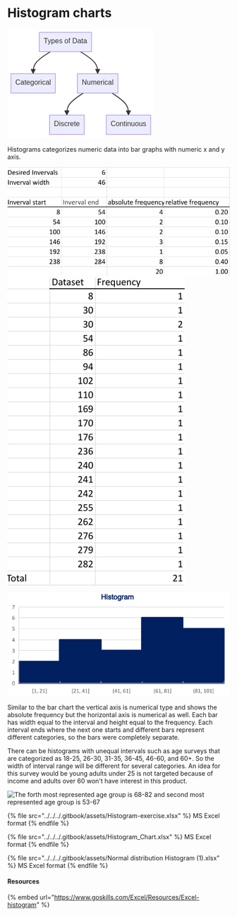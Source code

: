 # Histogram charts

![](../../../.gitbook/assets/mermaid-diagram-20220619220724.png)

Histograms categorizes numeric data into bar graphs with numeric x and y axis.&#x20;

![](<../../../.gitbook/assets/Screenshot 2022-07-01 4.39.24 PM.png>) ![](<../../../.gitbook/assets/Screenshot 2022-07-01 4.39.00 PM.png>)

![](<../../../.gitbook/assets/Screenshot 2022-07-01 4.43.10 PM.png>)



Similar to the bar chart the vertical axis is numerical type and shows the absolute frequency but the horizontal axis is numerical as well. Each bar has width equal to the interval and height equal to the frequency. Each interval ends where the next one starts and different bars represent different categories, so the bars were completely separate.&#x20;



There can be histograms with unequal intervals such as age surveys that are categorized as 18-25, 26-30, 31-35, 36-45, 46-60, and 60+. So the width of interval range will be different for several categories. An idea for this survey would be young adults under 25 is not targeted because of income and adults over 60 won't have interest in this product.&#x20;

![The forth most represented age group is 68-82 and second most represented age group is 53-67](../../../.gitbook/assets/2018-11-22\_10-21-20-9e416475676faff2e6326c38451fe98c.png)



{% file src="../../../.gitbook/assets/Histogram-exercise.xlsx" %}
MS Excel format
{% endfile %}

{% file src="../../../.gitbook/assets/Histogram_Chart.xlsx" %}
MS Excel format
{% endfile %}

{% file src="../../../.gitbook/assets/Normal distribution Histogram (1).xlsx" %}
MS Excel format
{% endfile %}

#### Resources

{% embed url="https://www.goskills.com/Excel/Resources/Excel-histogram" %}
